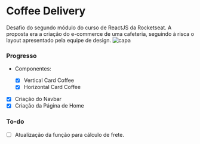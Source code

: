 # Coffee Delivery

Desafio do segundo módulo do curso de ReactJS da Rocketseat.
A proposta era a criação do e-commerce de uma cafeteria, seguindo à risca o layout apresentado pela equipe de design.
![capa](/public/capa-readme.jpeg)

### Progresso

- Componentes:

  - [x] Vertical Card Coffee
  - [x] Horizontal Card Coffee

- [x] Criação do Navbar
- [x] Criação da Página de Home

### To-do

- [ ] Atualização da função para cálculo de frete.
